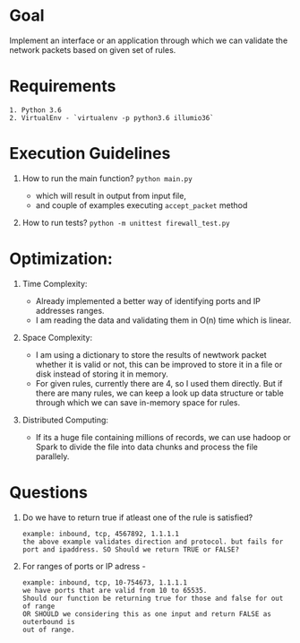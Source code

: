 # Goal

Implement an interface or an application through which we can validate the network packets based on given set of rules.

# Requirements
    1. Python 3.6
    2. VirtualEnv - `virtualenv -p python3.6 illumio36`

# Execution Guidelines
1. How to run the main function?
    `python main.py`
    - which will result in output from input file,
    - and couple of examples executing `accept_packet` method

2. How to run tests?
    `python -m unittest firewall_test.py`

# Optimization:
1. Time Complexity:
    - Already implemented a better way of identifying ports and IP addresses ranges.
    - I am reading the data and validating them in O(n) time which is linear.

2. Space Complexity:
    - I am using a dictionary to store the results of newtwork packet whether it is valid or not, this can be improved to store it in a file or disk instead of storing it in memory.
    - For given rules, currently there are 4, so I used them directly. But if there are many rules, we can keep a look up data structure or table through which we can save in-memory space for rules.

3. Distributed Computing:
    - If its a huge file containing millions of records, we can use hadoop or Spark to divide the file into data chunks and process the file parallely.


# Questions
1. Do we have to return true if atleast one of the rule is satisfied?
    ```
    example: inbound, tcp, 4567892, 1.1.1.1
    the above example validates direction and protocol. but fails for port and ipaddress. SO Should we return TRUE or FALSE?
    ```

2. For ranges of ports or IP adress - 
    ```
    example: inbound, tcp, 10-754673, 1.1.1.1 
    we have ports that are valid from 10 to 65535.
    Should our function be returning true for those and false for out of range
    OR SHOULD we considering this as one input and return FALSE as outerbound is 
    out of range.
    ```

